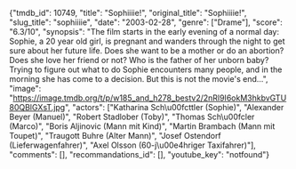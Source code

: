 {"tmdb_id": 10749, "title": "Sophiiiie!", "original_title": "Sophiiiie!", "slug_title": "sophiiiie", "date": "2003-02-28", "genre": ["Drame"], "score": "6.3/10", "synopsis": "The film starts in the early evening of a normal day: Sophie, a 20 year old girl, is pregnant and wanders through the night to get sure about her future life. Does she want to be a mother or do an abortion? Does she love her friend or not? Who is the father of her unborn baby? Trying to figure out what to do Sophie encounters many people, and in the morning she has come to a decision. But this is not the movie's end...", "image": "https://image.tmdb.org/t/p/w185_and_h278_bestv2/2nRl9I6okM3hkbvGTU80QBlGXsT.jpg", "actors": ["Katharina Sch\u00fcttler (Sophie)", "Alexander Beyer (Manuel)", "Robert Stadlober (Toby)", "Thomas Sch\u00fcler (Marco)", "Boris Aljinovic (Mann mit Kind)", "Martin Brambach (Mann mit Toupet)", "Traugott Buhre (Alter Mann)", "Josef Ostendorf (Lieferwagenfahrer)", "Axel Olsson (60-j\u00e4hriger Taxifahrer)"], "comments": [], "recommandations_id": [], "youtube_key": "notfound"}